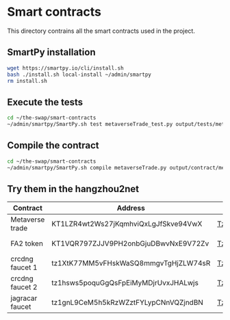 # Smart contracts

This directory contrains all the smart contracts used in the project.


## SmartPy installation

```bash
wget https://smartpy.io/cli/install.sh
bash ./install.sh local-install ~/admin/smartpy
rm install.sh
```

## Execute the tests

```bash
cd ~/the-swap/smart-contracts
~/admin/smartpy/SmartPy.sh test metaverseTrade_test.py output/tests/metaverseTrade --html --purge
```

## Compile the contract

```bash
cd ~/the-swap/smart-contracts
~/admin/smartpy/SmartPy.sh compile metaverseTrade.py output/contract/metaverseTrade --html --purge
```

## Try them in the hangzhou2net

| Contract | Address | | |
| ---------| ------- | --- | --- |
| Metaverse trade | KT1LZR4wt2Ws27jKqmhviQxLgJfSkve94VwX | [TzKT](https://hangzhou2net.tzkt.io/KT1LZR4wt2Ws27jKqmhviQxLgJfSkve94VwX/operations/) | [better-call.dev](https://better-call.dev/hangzhou2net/KT1LZR4wt2Ws27jKqmhviQxLgJfSkve94VwX/operations) |
| FA2 token | KT1VQR797ZJJV9PH2onbGjuDBwvNxE9V72Zv | [TzKT](https://hangzhou2net.tzkt.io/KT1VQR797ZJJV9PH2onbGjuDBwvNxE9V72Zv/operations/) | [better-call.dev](https://better-call.dev/hangzhou2net/KT1VQR797ZJJV9PH2onbGjuDBwvNxE9V72Zv/operations) |
| crcdng faucet 1 | tz1XtK77MM5vFHskWaSQ8mmgvTgHjZLW74sR | [TzKT](https://hangzhou2net.tzkt.io/tz1XtK77MM5vFHskWaSQ8mmgvTgHjZLW74sR/operations/) | [better-call.dev](https://better-call.dev/hangzhou2net/tz1XtK77MM5vFHskWaSQ8mmgvTgHjZLW74sR/operations) |
| crcdng faucet 2 | tz1hsws5poquGgQsFpEiMyMDjrUvxJHALwjs | [TzKT](https://hangzhou2net.tzkt.io/tz1hsws5poquGgQsFpEiMyMDjrUvxJHALwjs/operations/) | [better-call.dev](https://better-call.dev/hangzhou2net/tz1hsws5poquGgQsFpEiMyMDjrUvxJHALwjs/operations) |
| jagracar faucet | tz1gnL9CeM5h5kRzWZztFYLypCNnVQZjndBN | [TzKT](https://hangzhou2net.tzkt.io/tz1gnL9CeM5h5kRzWZztFYLypCNnVQZjndBN/operations/) | [better-call.dev](https://better-call.dev/hangzhou2net/tz1gnL9CeM5h5kRzWZztFYLypCNnVQZjndBN/operations) |

